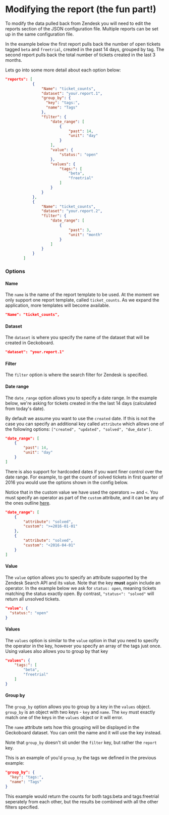 # Modifying the report (the fun part!)

To modify the data pulled back from Zendesk you will need to edit the reports section of the JSON configuration file. Multiple reports can be set up in the same configuration file.

In the example below the first report pulls back the number of open tickets tagged `beta` and `freetrial`, created in the past 14 days, grouped by tag. The second report pulls back the total number of tickets created in the last 3 months.

Lets go into some more detail about each option below:

```json
"reports": [
            {
                "Name": "ticket_counts",
                "dataset": "your.report.1",
                "group_by": {
                  "key": "tags:",
                  "name": "Tags"
                },
                "filter": {
                    "date_range": [
                        {
                            "past": 14,
                            "unit": "day"
                        }
                    ],
                    "value": {
                        "status:": "open"
                    },
                    "values": {
                        "tags:": [
                            "beta",
                            "freetrial"
                        ]
                    }
                }
            },
            {
                "Name": "ticket_counts",
                "dataset": "your.report.2",
                "filter": {
                    "date_range": [
                        {
                            "past": 3,
                            "unit": "month"
                        }
                    ]
                }
            }
        ]
```
### Options

#### Name

The `name` is the name of the report template to be used. At the moment we only support one report template, called `ticket_counts`. As we expand the application, more templates will become available.

```json
"Name": "ticket_counts",
```

#### Dataset

The `dataset` is where you specify the name of the dataset that will be created in Geckoboard.

```json
"dataset": "your.report.1"
```

#### Filter

The `filter` option is where the search filter for Zendesk is specified.

#### Date range

The `date_range` option allows you to specify a date range. In the example below, we're asking for
tickets created in the the last 14 days (calculated from today's date).

By default we assume you want to use the `created` date. If this is not the case you can specify an
additional key called `attribute` which allows one of the following options: `["created", "updated", "solved", "due_date"]`.

```json
"date_range": [
    {
        "past": 14,
        "unit": "day"
    }
]
```

There is also support for hardcoded dates if you want finer control over the date range.
For example, to get the count of solved tickets in first quarter of 2016 you would use the options shown in the config below.

Notice that in the custom value we have used the operators `>=` and `<`. You must specify an operator as part of the `custom` attribute, and it can be any of the ones outline [here](https://support.zendesk.com/hc/en-us/articles/203663226#topic_ngr_frb_vc).

```json
"date_range": [
    {
        "attribute": "solved",
        "custom": ">=2016-01-01"
    },
    {
        "attribute": "solved",
        "custom": "<2016-04-01"
    }
]
```
#### Value

The `value` option allows you to specify an attribute supported by the Zendesk Search API and its value. Note that the key **must**
again include an operator. In the example below we ask for `status: open`, meaning tickets matching the status exactly open.
By contrast, `"status<": "solved"` will return all unsolved tickets.

```json
"value": {
  "status:": "open"
}
```

#### Values

The `values` option is similar to the `value` option in that you need to specify the operator in the key, however
you specify an array of the tags just once. Using values also allows you to group by that key

```json
"values": {
    "tags:": [
        "beta",
        "freetrial"
    ]
}
```

#### Group by

The `group_by` option allows you to group by a key in the `values` object. `group_by` is an object with two keys - `key` and `name`. The `key` must exactly match one of the keys in the `values` object or it will error.

The `name` attribute sets how this grouping will be displayed in the Geckoboard dataset. You can omit the name and it will use the key instead.

Note that `group_by` doesn't sit under the `filter` key, but rather the `report` key.

This is an example of you'd `group_by` the tags we defined in the previous example:

```json
"group_by": {
  "key": "tags:",
  "name": "Tags"
}
```

This example would return the counts for both tags:beta and tags:freetrial seperately from each other, but the results be combined with all the other filters specified.
